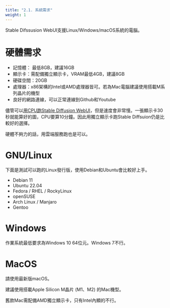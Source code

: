 ```yaml
---
title: "2.1. 系統需求"
weight: 1
---
```


Stable Difssusion WebUI支援Linux/Windows/macOS系統的電腦。


# 硬體需求

- 記憶體： 最低8GB，建議16GB
- 顯示卡：需配備獨立顯示卡，VRAM最低4GB，建議8GB
- 硬碟空間：20GB
- 處理器：x86架構的Intel或AMD處理器皆可。若為Mac電腦建議使用搭載M系列晶片的機型
- 良好的網路連線，可以正常連線到Github和Youtube

儘管可以[用CPU跑Stable Diffusion WebUI](https://ivonblog.com/posts/stable-diffusion-running-on-cpu/)，但是速度會非常慢。一張顯示卡30秒就能算好的圖，CPU要算10分鐘。因此用獨立顯示卡跑Stable Diffsuion仍是比較好的選擇。

硬體不夠力的話，用雲端服務跑也是可以。


# GNU/Linux

下面是測試可以跑的Linux發行版，使用Debian和Ubuntu會比較好上手。

- Debian 11
- Ubuntu 22.04
- Fedora / RHEL / RockyLinux
- openSUSE
- Arch Linux / Manjaro
- Gentoo


# Windows

作業系統最低要求為Windows 10 64位元。Windows 7不行。


# MacOS

請使用最新版macOS。

建議使用搭載Apple Silicon M晶片 (M1、M2) 的Mac機型。

舊款Mac需配備AMD獨立顯示卡，只有Intel內顯的不行。
